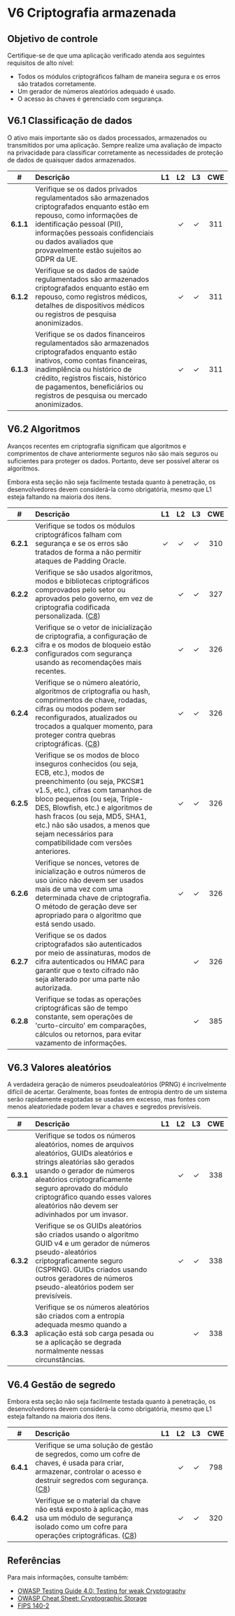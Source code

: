 # V6 Criptografia armazenada

## Objetivo de controle

Certifique-se de que uma aplicação verificado atenda aos seguintes requisitos de alto nível:

* Todos os módulos criptográficos falham de maneira segura e os erros são tratados corretamente.
* Um gerador de números aleatórios adequado é usado.
* O acesso às chaves é gerenciado com segurança.

## V6.1 Classificação de dados

O ativo mais importante são os dados processados, armazenados ou transmitidos por uma aplicação. Sempre realize uma avaliação de impacto na privacidade para classificar corretamente as necessidades de proteção de dados de quaisquer dados armazenados.

| # | Descrição | L1 | L2 | L3 | CWE |
| :---: | :--- | :---: | :---:| :---: | :---: |
| **6.1.1** | Verifique se os dados privados regulamentados são armazenados criptografados enquanto estão em repouso, como informações de identificação pessoal (PII), informações pessoais confidenciais ou dados avaliados que provavelmente estão sujeitos ao GDPR da UE. | | ✓ | ✓ | 311 |
| **6.1.2** | Verifique se os dados de saúde regulamentados são armazenados criptografados enquanto estão em repouso, como registros médicos, detalhes de dispositivos médicos ou registros de pesquisa anonimizados. | | ✓ | ✓ | 311 |
| **6.1.3** | Verifique se os dados financeiros regulamentados são armazenados criptografados enquanto estão inativos, como contas financeiras, inadimplência ou histórico de crédito, registros fiscais, histórico de pagamentos, beneficiários ou registros de pesquisa ou mercado anonimizados. | | ✓ | ✓ | 311 |

## V6.2 Algoritmos

Avanços recentes em criptografia significam que algoritmos e comprimentos de chave anteriormente seguros não são mais seguros ou suficientes para proteger os dados. Portanto, deve ser possível alterar os algoritmos.

Embora esta seção não seja facilmente testada quanto à penetração, os desenvolvedores devem considerá-la como obrigatória, mesmo que L1 esteja faltando na maioria dos itens.

| # | Descrição | L1 | L2 | L3 | CWE |
| :---: | :--- | :---: | :---:| :---: | :---: |
| **6.2.1** | Verifique se todos os módulos criptográficos falham com segurança e se os erros são tratados de forma a não permitir ataques de Padding Oracle. | ✓ | ✓ | ✓ | 310 |
| **6.2.2** | Verifique se são usados algoritmos, modos e bibliotecas criptográficos comprovados pelo setor ou aprovados pelo governo, em vez de criptografia codificada personalizada. ([C8](https://owasp.org/www-project-proactive-controls/#div-numbering)) | | ✓ | ✓ | 327 |
| **6.2.3** | Verifique se o vetor de inicialização de criptografia, a configuração de cifra e os modos de bloqueio estão configurados com segurança usando as recomendações mais recentes. | | ✓ | ✓ | 326 |
| **6.2.4** | Verifique se o número aleatório, algoritmos de criptografia ou hash, comprimentos de chave, rodadas, cifras ou modos podem ser reconfigurados, atualizados ou trocados a qualquer momento, para proteger contra quebras criptográficas. ([C8](https://owasp.org/www-project-proactive-controls/#div-numbering)) | | ✓ | ✓ | 326 |
| **6.2.5** | Verifique se os modos de bloco inseguros conhecidos (ou seja, ECB, etc.), modos de preenchimento (ou seja, PKCS#1 v1.5, etc.), cifras com tamanhos de bloco pequenos (ou seja, Triple-DES, Blowfish, etc.) e algoritmos de hash fracos (ou seja, MD5, SHA1, etc.) não são usados, a menos que sejam necessários para compatibilidade com versões anteriores. | | ✓ | ✓ | 326 |
| **6.2.6** | Verifique se nonces, vetores de inicialização e outros números de uso único não devem ser usados mais de uma vez com uma determinada chave de criptografia. O método de geração deve ser apropriado para o algoritmo que está sendo usado. | | ✓ | ✓ | 326 |
| **6.2.7** | Verifique se os dados criptografados são autenticados por meio de assinaturas, modos de cifra autenticados ou HMAC para garantir que o texto cifrado não seja alterado por uma parte não autorizada. | | | ✓ | 326 |
| **6.2.8** | Verifique se todas as operações criptográficas são de tempo constante, sem operações de 'curto-circuito' em comparações, cálculos ou retornos, para evitar vazamento de informações. | | | ✓ | 385 |

## V6.3 Valores aleatórios

A verdadeira geração de números pseudoaleatórios (PRNG) é incrivelmente difícil de acertar. Geralmente, boas fontes de entropia dentro de um sistema serão rapidamente esgotadas se usadas em excesso, mas fontes com menos aleatoriedade podem levar a chaves e segredos previsíveis.

| # | Descrição | L1 | L2 | L3 | CWE |
| :---: | :--- | :---: | :---:| :---: | :---: |
| **6.3.1** | Verifique se todos os números aleatórios, nomes de arquivos aleatórios, GUIDs aleatórios e strings aleatórias são gerados usando o gerador de números aleatórios criptograficamente seguro aprovado do módulo criptográfico quando esses valores aleatórios não devem ser adivinhados por um invasor. | | ✓ | ✓ | 338 |
| **6.3.2** | Verifique se os GUIDs aleatórios são criados usando o algoritmo GUID v4 e um gerador de números pseudo-aleatórios criptograficamente seguro (CSPRNG). GUIDs criados usando outros geradores de números pseudo-aleatórios podem ser previsíveis. | | ✓ | ✓ | 338 |
| **6.3.3** | Verifique se os números aleatórios são criados com a entropia adequada mesmo quando a aplicação está sob carga pesada ou se a aplicação se degrada normalmente nessas circunstâncias. | | | ✓ | 338 |

## V6.4 Gestão de segredo

Embora esta seção não seja facilmente testada quanto à penetração, os desenvolvedores devem considerá-la como obrigatória, mesmo que L1 esteja faltando na maioria dos itens.

| # | Descrição | L1 | L2 | L3 | CWE |
| :---: | :--- | :---: | :---:| :---: | :---: |
| **6.4.1** | Verifique se uma solução de gestão de segredos, como um cofre de chaves, é usada para criar, armazenar, controlar o acesso e destruir segredos com segurança. ([C8](https://owasp.org/www-project-proactive-controls/#div-numbering)) | | ✓ | ✓ | 798 |
| **6.4.2** | Verifique se o material da chave não está exposto à aplicação, mas usa um módulo de segurança isolado como um cofre para operações criptográficas. ([C8](https://owasp.org/www-project-proactive-controls/#div-numbering)) | | ✓ | ✓ | 320 |

## Referências

Para mais informações, consulte também:

* [OWASP Testing Guide 4.0: Testing for weak Cryptography](https://owasp.org/www-project-web-security-testing-guide/v41/4-Web_Application_Security_Testing/09-Testing_for_Weak_Cryptography/README.html)
* [OWASP Cheat Sheet: Cryptographic Storage](https://cheatsheetseries.owasp.org/cheatsheets/Cryptographic_Storage_Cheat_Sheet.html)
* [FIPS 140-2](https://csrc.nist.gov/publications/detail/fips/140/2/final)
